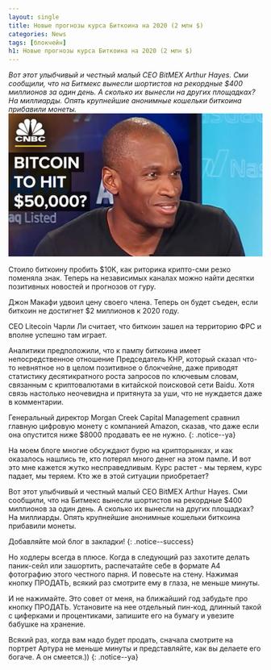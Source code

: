```yaml
---
layout: single
title: Новые прогнозы курса Биткоина на 2020 (2 млн $)
categories: News
tags: [блокчейн]
h1: Новые прогнозы курса Биткоина на 2020 (2 млн $) 
---
```

*Вот этот улыбчивый и честный малый CEO BitMEX Arthur Hayes. Сми сообщили, что на Битмекс вынесли шортистов на рекордные $400 миллионов за один день. А сколько их вынесли на других площадках? На миллиарды. Опять крупнейшие анонимные кошельки биткоина прибавили монеты.*
![artur](/assets/images/news/artur.jpg)

Стоило биткоину пробить $10K, как риторика крипто-сми резко поменяла знак. Теперь на независимых каналах можно найти десятки позитивных новостей и прогнозов от гуру.

Джон Макафи удвоил цену своего члена. Теперь он будет съеден, если биткоин не достигнет $2 миллионов к 2020 году.

CEO Litecoin Чарли Ли считает, что биткоин зашел на территорию ФРС и вполне успешно там играет.

Аналитики предположили, что к пампу биткоина имеет непосредственное отношение Председатель КНР, который сказал что-то невнятное но в целом позитивное о блокчейне, даже приводят статистику десятикратного роста запросов по ключевым словам, связанным с криптовалютами в китайской поисковой сети Baidu. Хотя связь настолько неочевидна и притянута за уши, что не нуждается даже в комментарии.

Генеральный директор Morgan Creek Capital Management сравнил главную цифровую монету с компанией Amazon, сказав, что даже если она опустится ниже $8000 продавать ее не нужно.
{: .notice--ya}

На моем блоге многие обсуждают бурю на крипторынках, и как оказалось нашлись те, кто потерял много денег на этом пампе. И вот это мне кажется жутко несправедливым.
Курс растет - мы теряем, курс падает, мы теряем. Кто же в этой ситуации приобретает?

Вот этот улыбчивый и честный малый CEO BitMEX Arthur Hayes. Сми сообщили, что на Битмекс вынесли шортистов на рекордные $400 миллионов за один день. А сколько их вынесли на других площадках? На миллиарды. Опять крупнейшие анонимные кошельки биткоина прибавили монеты.

Добавляйте мой блог в закладки!
{: .notice--success}

Но ходлеры всегда в плюсе. Когда в следующий раз захотите делать паник-сейл или зашортить, распечатайте себе в формате А4  фотографию этого честного парня. И повесьте на стену. Нажимая кнопку ПРОДАТЬ, всякий раз смотрите ему в глаза, не меньше минуты. 

И не нажимайте. Это совет от меня, на ближайший год забудьте про кнопку ПРОДАТЬ. Установите на нее отдельный пин-код, длинный такой с циферками и процентиками, запишите его на бумагу и увезите бабушке на хранение. 

Всякий раз, когда вам надо будет продать, сначала смотрите на портрет Артура не меньше минуты и представляйте, как вы делаете его богаче. А он смеется.))
{: .notice--ya}